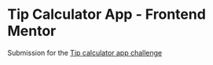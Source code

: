 # Tip Calculator App - Frontend Mentor

Submission for the [Tip calculator app challenge](https://www.frontendmentor.io/challenges/tip-calculator-app-ugJNGbJUX)